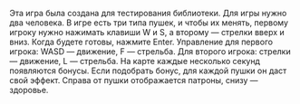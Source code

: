 Эта игра была создана для тестирования библиотеки. Для игры нужно два человека. В игре есть три типа пушек, и чтобы их менять, первому игроку нужно нажимать клавиши W и S, а второму — стрелки вверх и вниз. Когда будете готовы, нажмите Enter. Управление для первого игрока: WASD — движение, F — стрельба. Для второго игрока: стрелки — движение, L — стрельба. На карте каждые несколько секунд появляются бонусы. Если подобрать бонус, для каждой пушки он даст свой эффект. Справа от пушки отображается патроны, снизу — здоровье.
